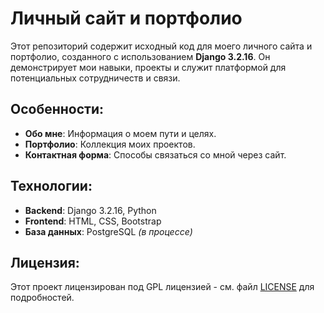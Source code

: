 # Личный сайт и портфолио

Этот репозиторий содержит исходный код для моего личного сайта и портфолио, созданного с использованием **Django 3.2.16**. Он демонстрирует мои навыки, проекты и служит платформой для потенциальных сотрудничеств и связи.

## Особенности:
- **Обо мне**: Информация о моем пути и целях.
- **Портфолио**: Коллекция моих проектов.
- **Контактная форма**: Способы связаться со мной через сайт.

## Технологии:
- **Backend**: Django 3.2.16, Python
- **Frontend**: HTML, CSS, Bootstrap
- **База данных**: PostgreSQL *(в процессе)*

## Лицензия:
Этот проект лицензирован под GPL лицензией - см. файл [LICENSE](LICENSE) для подробностей.
